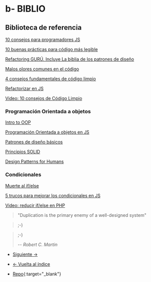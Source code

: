 # b- BIBLIO

## Biblioteca de referencia

[10 consejos para programadores JS](https://blog.usejournal.com/10-things-you-will-eventually-learn-about-javascript-projects-efd7646b958a)

[10 buenas prácticas para código más legible](https://dev.to/gonedark/10-practices-for-readable-code-143a)

[Refactoring GURÚ. Incluye La biblia de los patrones de diseño](https://refactoring.guru/)

[Malos olores comunes en el código](https://dev.to/apium_hub/code-smells-that-are-found-the-most-aal)

[4 consejos fundamentales de código limpio](https://engineering.videoblocks.com/these-four-clean-code-tips-will-dramatically-improve-your-engineering-teams-productivity-b5bd121dd150)

[Refactorizar en JS](https://medium.com/@amartinezaguilar6/aprendiendo-a-refactorizar-en-javascript-consejos-y-pautas-4452bcb6890c)

[Video: 10 consejos de Código Limpio](https://www.youtube.com/watch?v=UjhX2sVf0eg)

### Programación Orientada a objetos

[Intro to OOP](https://dev.to/rainerhahnekamp/javascript-and-object-oriented-programming-55k6)

[Programación Orientada a objetos en JS](https://hackernoon.com/the-little-guide-for-poo-in-js-3cfff83ad095)

[Patrones de diseño básicos](https://medium.com/launch-school/javascript-weekly-fundamental-object-design-patterns-31453f68427f)

[Principios SOLID](http://asiermarques.com/2018/principios-solid/)

[Design Patterns for Humans](https://github.com/sohamkamani/javascript-design-patterns-for-humans)

### Condicionales

[Muerte al if/else](https://itnext.io/how-we-avoided-if-else-and-wrote-extendable-code-with-strategy-pattern-256e34b90caf)

[5 trucos para mejorar los condicionales en JS](https://scotch.io/tutorials/5-tips-to-write-better-conditionals-in-javascript)

[Video: reducir if/else en PHP](https://www.youtube.com/watch?v=ldqDpmMkXgw)

> "Duplication is the primary enemy of a well-designed system"

> ;-)

> ;-)
>
> -- _Robert C. Martin_

- [Siguiente ->](./c-code.md)

- [<- Vuelta al índice ](./)

- [Repo](https://github.com/AcademiaBinaria/CleanCode){:target="\_blank"}
